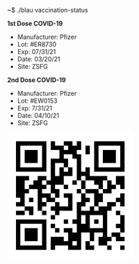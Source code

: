 ~$ ./blau vaccination-status

**1st Dose COVID-19**

- Manufacturer: Pfizer
- Lot: #ER8730
- Exp: 07/31/21
- Date: 03/20/21
- Site: ZSFG

**2nd Dose COVID-19**

- Manufacturer: Pfizer
- Lot: #EW0153
- Exp: 7/31/21
- Date: 04/10/21
- Site: ZSFG

![code](/img/c19.png)
